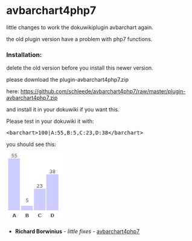 # avbarchart4php7
little changes to work the dokuwikiplugin avbarchart again.

  
 the old plugin version have a problem with php7 functions.
 
 ### Installation:
 
 delete the old version before you install this newer version.
 
 please download the plugin-avbarchart4php7.zip 
 
 here: https://github.com/schleede/avbarchart4php7/raw/master/plugin-avbarchart4php7.zip
 
 and install it in your dokuwiki if you want this.
  
 Please test in your dokuwiki it with:
 
 <pre>&lt;barchart&gt;100|A:55,B:5,C:23,D:38&lt;/barchart&gt;</pre>

you should see this:

![a testchart](https://github.com/schleede/avbarchart4php7/raw/master/chart.png)

* **Richard Borwinius** - *little fixes* - [avbarchart4php7](https://github.com/schleede/avbarchart4php7)
